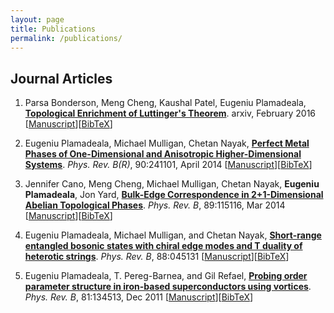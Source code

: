 ```yaml
---
layout: page
title: Publications
permalink: /publications/
---
```


## Journal Articles
1. Parsa Bonderson, Meng Cheng, Kaushal Patel, Eugeniu Plamadeala, [**Topological Enrichment of Luttinger's Theorem**](arxiv). arxiv, February 2016 [[Manuscript](http://arxiv.org/abs/1404.4367)][[BibTeX](http://journals.aps.org/prb/export/10.1103/PhysRevB.90.241101?type=bibtex)]

1. Eugeniu Plamadeala, Michael Mulligan, Chetan Nayak, [**Perfect Metal Phases of One-Dimensional and Anisotropic Higher-Dimensional Systems**](http://journals.aps.org/prb/abstract/10.1103/PhysRevB.90.241101). *Phys. Rev. B(R)*, 90:241101, April 2014 [[Manuscript](http://arxiv.org/abs/1404.4367)][[BibTeX](http://journals.aps.org/prb/export/10.1103/PhysRevB.90.241101?type=bibtex)]

1. Jennifer Cano, Meng Cheng, Michael Mulligan, Chetan Nayak, **Eugeniu Plamadeala**, Jon Yard, [**Bulk-Edge Correspondence in 2+1-Dimensional Abelian Topological Phases**](http://journals.aps.org/prb/abstract/10.1103/PhysRevB.89.115116). *Phys. Rev. B*, 89:115116, Mar 2014 [[Manuscript](http://arxiv.org/abs/1310.5708)][[BibTeX](http://journals.aps.org/prb/export/10.1103/PhysRevB.89.115116?type=bibtex)]

1. Eugeniu Plamadeala, Michael Mulligan, and Chetan Nayak, [**Short-range entangled bosonic states with chiral edge modes and T duality of heterotic strings**](http://link.aps.org/doi/10.1103/PhysRevB.88.045131). *Phys. Rev. B*, 88:045131 [[Manuscript](http://arxiv.org/abs/1304.0772)][[BibTeX](http://prb.aps.org/export/PRB/v88/i4/e045131?type=bibtex)]

1. Eugeniu Plamadeala, T. Pereg-Barnea, and Gil Refael, [**Probing order parameter structure in iron-based superconductors using vortices**](http://link.aps.org/doi/10.1103/PhysRevB.81.134513). *Phys. Rev. B*, 81:134513, Dec 2011 [[Manuscript](http://arxiv.org/abs/0912.0527)][[BibTeX](http://prb.aps.org/export/PRB/v81/i13/e134513?type=bibtex)]

<!-- Add your other presentations here -->